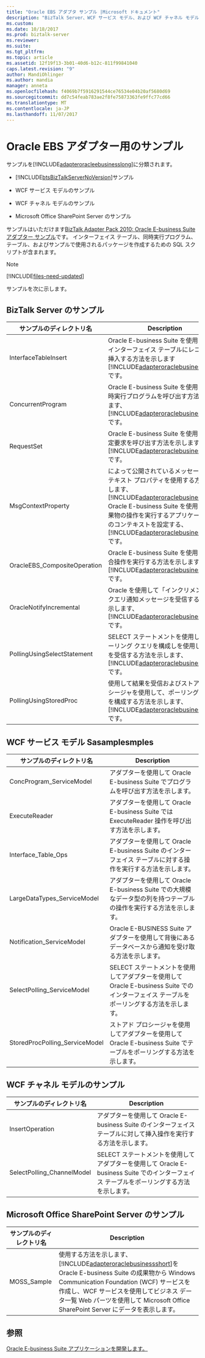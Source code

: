 ```yaml
---
title: "Oracle EBS アダプタ サンプル |Microsoft ドキュメント"
description: "BizTalk Server、WCF サービス モデル、および WCF チャネル モデルで使用できる oracle Enterprise Business Suite の WCF アダプタのサンプル"
ms.custom: 
ms.date: 10/18/2017
ms.prod: biztalk-server
ms.reviewer: 
ms.suite: 
ms.tgt_pltfrm: 
ms.topic: article
ms.assetid: 12f19f13-3b01-40d6-b12c-811f99841040
caps.latest.revision: "9"
author: MandiOhlinger
ms.author: mandia
manager: anneta
ms.openlocfilehash: f4069b7f5916291544ce76534e04b20af5680d69
ms.sourcegitcommit: dd7c54feab783ae2f8fe75873363fe9ffc77cd66
ms.translationtype: MT
ms.contentlocale: ja-JP
ms.lasthandoff: 11/07/2017
---
```

# <a name="samples-for-the-oracle-ebs-adapter"></a>Oracle EBS アダプター用のサンプル
サンプルを[!INCLUDE[adapteroracleebusinesslong](../../includes/adapteroracleebusinesslong-md.md)]に分類されます。  
  
-   [!INCLUDE[btsBizTalkServerNoVersion](../../includes/btsbiztalkservernoversion-md.md)]サンプル  
  
-   WCF サービス モデルのサンプル  
  
-   WCF チャネル モデルのサンプル  
  
-   Microsoft Office SharePoint Server のサンプル  
  
 サンプルはいただけます[BizTalk Adapter Pack 2010: Oracle E-business Suite アダプター サンプル](https://www.microsoft.com/download/details.aspx?id=6464)です。 インターフェイス テーブル、同時実行プログラム、テーブル、およびサンプルで使用されるパッケージを作成するための SQL スクリプトが含まれます。 
  
> [!NOTE]
> [!INCLUDE[files-need-updated](../../includes/files-need-updated.md)]
  
 サンプルを次に示します。 
  
## <a name="biztalk-server-samples"></a>BizTalk Server のサンプル  
  
|サンプルのディレクトリ名|Description|  
|---------------------------|-----------------|  
|InterfaceTableInsert|Oracle E-business Suite を使用して、インターフェイス テーブルにレコードを挿入する方法を示します[!INCLUDE[adapteroraclebusinessshort](../../includes/adapteroraclebusinessshort-md.md)]です。|  
|ConcurrentProgram|Oracle E-business Suite を使用して同時実行プログラムを呼び出す方法を示します、[!INCLUDE[adapteroraclebusinessshort](../../includes/adapteroraclebusinessshort-md.md)]です。|  
|RequestSet|Oracle E-business Suite を使用して設定要求を呼び出す方法を示します、[!INCLUDE[adapteroraclebusinessshort](../../includes/adapteroraclebusinessshort-md.md)]です。|  
|MsgContextProperty|によって公開されているメッセージ コンテキスト プロパティを使用する方法を示します、 [!INCLUDE[adapteroraclebusinessshort](../../includes/adapteroraclebusinessshort-md.md)] Oracle E-business Suite を使用して成果物の操作を実行するアプリケーションのコンテキストを設定する、[!INCLUDE[adapteroraclebusinessshort](../../includes/adapteroraclebusinessshort-md.md)]です。|  
|OracleEBS_CompositeOperation|Oracle E-business Suite を使用して複合操作を実行する方法を示します、[!INCLUDE[adapteroraclebusinessshort](../../includes/adapteroraclebusinessshort-md.md)]です。|  
|OracleNotifyIncremental|Oracle を使用して「インクリメント」のクエリ通知メッセージを受信する方法を示します、[!INCLUDE[adapteroraclebusinessshort](../../includes/adapteroraclebusinessshort-md.md)]です。|  
|PollingUsingSelectStatement|SELECT ステートメントを使用して、ポーリング クエリを構成しを使用して結果を受信する方法を示します、[!INCLUDE[adapteroraclebusinessshort](../../includes/adapteroraclebusinessshort-md.md)]です。|  
|PollingUsingStoredProc|使用して結果を受信およびストアド プロシージャを使用して、ポーリング クエリを構成する方法を示します、[!INCLUDE[adapteroraclebusinessshort](../../includes/adapteroraclebusinessshort-md.md)]です。|  
  
## <a name="wcf-service-model-sasamplesmples"></a>WCF サービス モデル Sasamplesmples  
  
|サンプルのディレクトリ名|Description|  
|---------------------------|-----------------|  
|ConcProgram_ServiceModel|アダプターを使用して Oracle E-business Suite でプログラムを呼び出す方法を示します。|  
|ExecuteReader|アダプターを使用して Oracle E-business Suite では ExecuteReader 操作を呼び出す方法を示します。|  
|Interface_Table_Ops|アダプターを使用して Oracle E-business Suite のインターフェイス テーブルに対する操作を実行する方法を示します。|  
|LargeDataTypes_ServiceModel|アダプターを使用して Oracle E-business Suite での大規模なデータ型の列を持つテーブルの操作を実行する方法を示します。|  
|Notification_ServiceModel|Oracle E-BUSINESS Suite アダプターを使用して背後にあるデータベースから通知を受け取る方法を示します。|  
|SelectPolling_ServiceModel|SELECT ステートメントを使用してアダプターを使用して Oracle E-business Suite でのインターフェイス テーブルをポーリングする方法を示します。|  
|StoredProcPolling_ServiceModel|ストアド プロシージャを使用してアダプターを使用して Oracle E-business Suite でテーブルをポーリングする方法を示します。|  
  
## <a name="wcf-channel-model-samples"></a>WCF チャネル モデルのサンプル  
  
|サンプルのディレクトリ名|Description|  
|---------------------------|-----------------|  
|InsertOperation|アダプターを使用して Oracle E-business Suite のインターフェイス テーブルに対して挿入操作を実行する方法を示します。|  
|SelectPolling_ChannelModel|SELECT ステートメントを使用してアダプターを使用して Oracle E-business Suite でのインターフェイス テーブルをポーリングする方法を示します。|  
  
## <a name="microsoft-office-sharepoint-server-samples"></a>Microsoft Office SharePoint Server のサンプル  
  
|サンプルのディレクトリ名|Description|  
|---------------------------|-----------------|  
|MOSS_Sample|使用する方法を示します、[!INCLUDE[adapteroraclebusinessshort](../../includes/adapteroraclebusinessshort-md.md)]を Oracle E-business Suite の成果物から Windows Communication Foundation (WCF) サービスを作成し、WCF サービスを使用してビジネス データ一覧 Web パーツを使用して Microsoft Office SharePoint Server にデータを表示します。|  
  
## <a name="see-also"></a>参照  
[Oracle E-business Suite アプリケーションを開発します。](../../adapters-and-accelerators/adapter-oracle-ebs/develop-your-oracle-e-business-suite-applications.md)